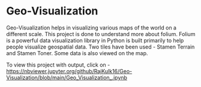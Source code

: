 # Geo-Visualization
Geo-Visualization helps in visualizing various maps of the world on a different scale. This project is done to understand more about folium. Folium is a powerful data visualization library in Python is built primarily to help people visualize geospatial data. Two tiles have been used - Stamen Terrain and Stamen Toner. Some data is also viewed on the map.

To view this project with output, click on - https://nbviewer.jupyter.org/github/RajKulk16/Geo-Visualization/blob/main/Geo_Visualization_.ipynb
